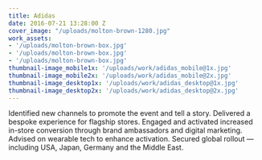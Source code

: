 ```yaml
---
title: Adidas
date: 2016-07-21 13:28:00 Z
cover_image: "/uploads/molton-brown-1280.jpg"
work_assets:
- '/uploads/molton-brown-box.jpg'
- '/uploads/molton-brown-box.jpg'
- '/uploads/molton-brown-box.jpg'
thumbnail-image_mobile1x: '/uploads/work/adidas_mobile@1x.jpg'
thumbnail-image_mobile2x: '/uploads/work/adidas_mobile@2x.jpg'
thumbnail-image_desktop1x: '/uploads/work/adidas_desktop@1x.jpg'
thumbnail-image_desktop2x: '/uploads/work/adidas_desktop@2x.jpg'
---
```


Identified new channels to promote the event and tell a story. Delivered a bespoke experience for flagship stores. Engaged and activated increased in-store conversion through brand ambassadors and digital marketing. Advised on wearable tech to enhance activation. Secured global rollout — including USA, Japan, Germany and the Middle East.
